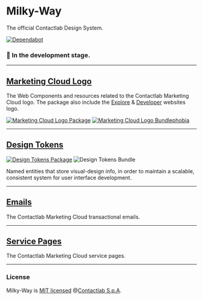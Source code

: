 # Milky-Way

The official Contactlab Design System.

[![Dependabot][dependabot-img]][dependabot-url]

### 🚧 In the development stage.

---

## [Marketing Cloud Logo](./packages/marketing-cloud-logo)

The Web Components and resources related to the Contactlab Marketing Cloud logo. The package also include the [Explore][mc-explore-url] & [Developer][mc-developer-url] websites logo.

[![Marketing Cloud Logo Package][mc-logo-img]][mc-logo-url]
[![Marketing Cloud Logo Bundlephobia][mc-logo-bundlephobia-img]][mc-logo-bundlephobia-url]

---

## [Design Tokens](./packages/design-tokens)

[![Design Tokens Package][design-tokens-img]][design-tokens-url]
![Design Tokens Bundle][design-tokens-bundlesize-img]

Named entities that store visual-design info, in order to maintain a scalable, consistent system for user interface development.

---

## [Emails](./packages/emails)

The Contactlab Marketing Cloud transactional emails.

---

## [Service Pages](./packages/service-pages)

The Contactlab Marketing Cloud service pages.

---

### License

Milky-Way is [MIT licensed](./LICENSE) @[Contactlab S.p.A][contactlab-url].

<!---
  B A D G E S
-->

[dependabot-img]: https://badgen.net/dependabot/contactlab/milky-way?icon=dependabot
[design-tokens-img]: https://badgen.net/npm/v/@contactlab/ds-tokens?icon=npm&label=npm%20package
[design-tokens-bundlesize-img]: https://badgen.net/badge/unpacked%20size/138kb/blue
[mc-logo-bundlephobia-img]: https://badgen.net/bundlephobia/minzip/@contactlab/marketing-cloud-logo
[mc-logo-img]: https://badgen.net/npm/v/@contactlab/marketing-cloud-logo?icon=npm&label=npm%20package

<!---
  L I N K S
-->

[contactlab-url]: https://contactlab.com
[dependabot-url]: https://dependabot.com
[design-tokens-url]: https://www.npmjs.com/package/@contactlab/ds-tokens
[mc-developer-url]: http://developer.contactlab.com
[mc-explore-url]: http://explore.contactlab.com
[mc-logo-url]: https://www.npmjs.com/package/@contactlab/marketing-cloud-logo
[mc-logo-bundlephobia-url]: https://bundlephobia.com/result?p=@contactlab/marketing-cloud-logo
